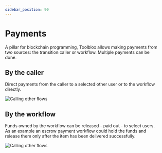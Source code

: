 ```yaml
---
sidebar_position: 90
---
```


# Payments

A pillar for blockchain programming, Toolblox allows making payments from two sources: the transition caller or workflow. Multiple payments can be done.

## By the caller

Direct payments from the caller to a selected other user or to the workflow directly.

![Calling other flows](/img/screens/steps_payment1.png)

## By the workflow

Funds owned by the workflow can be released - paid out - to select users. As an example an escrow payment workflow could hold the funds and release them only after the item has been delivered successfully.


![Calling other flows](/img/screens/steps_payment2.png)
